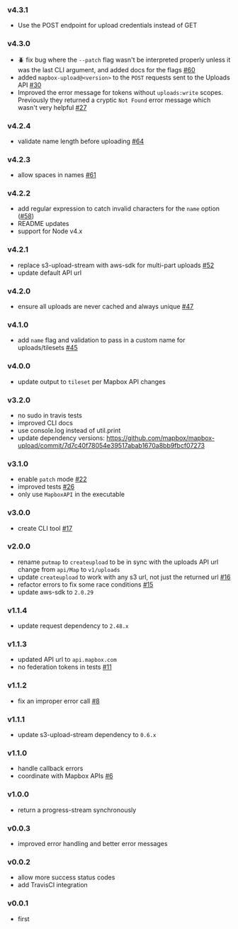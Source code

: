 ### v4.3.1

* Use the POST endpoint for upload credentials instead of GET

### v4.3.0

* :beetle: fix bug where the `--patch` flag wasn't be interpreted properly unless it was the last CLI argument, and added docs for the flags [#60](https://github.com/mapbox/mapbox-upload/issues/60)
* added `mapbox-upload@<version>` to the `POST` requests sent to the Uploads API [#30](https://github.com/mapbox/mapbox-upload/issues/30)
* Improved the error message for tokens without `uploads:write` scopes. Previously they returned a cryptic `Not Found` error message which wasn't very helpful [#27](https://github.com/mapbox/mapbox-upload/issues/27)

### v4.2.4

* validate name length before uploading [#64](https://github.com/mapbox/mapbox-upload/pull/64)

### v4.2.3

* allow spaces in names [#61](https://github.com/mapbox/mapbox-upload/pull/61)

### v4.2.2

* add regular expression to catch invalid characters for the `name` option ([#58](https://github.com/mapbox/mapbox-upload/issues/58))
* README updates
* support for Node v4.x

### v4.2.1

* replace s3-upload-stream with aws-sdk for multi-part uploads [#52](https://github.com/mapbox/mapbox-upload/pull/52)
* update default API url

### v4.2.0

* ensure all uploads are never cached and always unique [#47](https://github.com/mapbox/mapbox-upload/pull/47)

### v4.1.0

* add `name` flag and validation to pass in a custom name for uploads/tilesets [#45](https://github.com/mapbox/mapbox-upload/pull/45)

### v4.0.0

* update output to `tileset` per Mapbox API changes

### v3.2.0

* no sudo in travis tests
* improved CLI docs
* use console.log instead of util.print
* update dependency versions: https://github.com/mapbox/mapbox-upload/commit/7d7c40f78054e39517abab1670a8bb9fbcf07273

### v3.1.0

* enable `patch` mode [#22](https://github.com/mapbox/mapbox-upload/pull/22)
* improved tests [#26](https://github.com/mapbox/mapbox-upload/pull/26)
* only use `MapboxAPI` in the executable

### v3.0.0

* create CLI tool [#17](https://github.com/mapbox/mapbox-upload/pull/170)

### v2.0.0

* rename `putmap` to `createupload` to be in sync with the uploads API url change from `api/Map` to `v1/uploads`
* update `createupload` to work with any s3 url, not just the returned url [#16](https://github.com/mapbox/mapbox-upload/pull/16)
* refactor errors to fix some race conditions [#15](https://github.com/mapbox/mapbox-upload/pull/15)
* update aws-sdk to `2.0.29`

### v1.1.4

* update request dependency to `2.48.x`

### v1.1.3

* updated API url to `api.mapbox.com`
* no federation tokens in tests [#11](https://github.com/mapbox/mapbox-upload/pull/11)

### v1.1.2

* fix an improper error call [#8](https://github.com/mapbox/mapbox-upload/pull/8)

### v1.1.1

* update s3-upload-stream dependency to `0.6.x`

### v1.1.0

* handle callback errors
* coordinate with Mapbox APIs [#6](https://github.com/mapbox/mapbox-upload/pull/6)

### v1.0.0

* return a progress-stream synchronously

### v0.0.3

* improved error handling and better error messages

### v0.0.2

* allow more success status codes
* add TravisCI integration

### v0.0.1

* first
